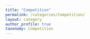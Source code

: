 ```yaml
---
title: "Competition"
permalink: /categories/Competition/
layout: category
author_profile: true
taxonomy: Competition
---
```

